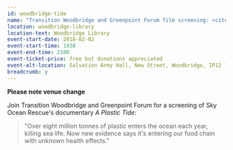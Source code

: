 ```yaml
---
id: woodbridge-tide
name: "Transition Woodbridge and Greenpoint Forum film screening: <cite>A Plastic Tide</cite>"
location: woodbridge-library
location-text: Woodbridge Library
event-start-date: 2018-02-02
event-start-time: 1930
event-end-time: 2100
event-ticket-price: free but donations appreciated
event-alt-location: Salvation Army Hall, New Street, Woodbridge, IP12 1DT (across the car park from the library)
breadcrumb: y
---
```


**Please note venue change**

Join Transition Woodbridge and Greenpoint Forum for a screening of Sky Ocean Rescue's documentary <cite>A Plastic Tide</cite>:

> "Over eight million tonnes of plastic enters the ocean each year, killing sea life. Now new evidence says it's entering our food chain with unknown health effects."
